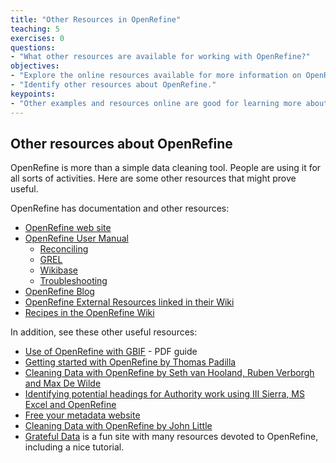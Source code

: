 ```yaml
---
title: "Other Resources in OpenRefine"
teaching: 5
exercises: 0
questions:
- "What other resources are available for working with OpenRefine?"
objectives:
- "Explore the online resources available for more information on OpenRefine."
- "Identify other resources about OpenRefine."
keypoints:
- "Other examples and resources online are good for learning more about OpenRefine"
---
```


## Other resources about OpenRefine

OpenRefine is more than a simple data cleaning tool. People are using it for all sorts of activities. Here are some other resources that might prove useful.

OpenRefine has documentation and other resources:

* [OpenRefine web site](https://openrefine.org/)
* [OpenRefine User Manual](https://docs.openrefine.org/)
  * [Reconciling](https://docs.openrefine.org/manual/reconciling)
  * [GREL](https://docs.openrefine.org/manual/grel)
  * [Wikibase](https://docs.openrefine.org/manual/wikibase/overview)
  * [Troubleshooting](https://docs.openrefine.org/manual/troubleshooting)
* [OpenRefine Blog](https://openrefine.org/category/blog.html)
* [OpenRefine External Resources linked in their Wiki](https://github.com/OpenRefine/OpenRefine/wiki/External-Resources)
* [Recipes in the OpenRefine Wiki](https://github.com/OpenRefine/OpenRefine/wiki/Recipes)

In addition, see these other useful resources:

* [Use of OpenRefine with GBIF](https://docs.gbif.org/course-dna-barcoding/course-docs/OpenRefine-Exercise3c-EN.pdf) - PDF guide
* [Getting started with OpenRefine by Thomas Padilla](https://thomaspadilla.org/dataprep/)
* [Cleaning Data with OpenRefine by Seth van Hooland, Ruben Verborgh and Max De Wilde](https://programminghistorian.org/en/lessons/cleaning-data-with-openrefine)
* [Identifying potential headings for Authority work using III Sierra, MS Excel and OpenRefine](https://epublications.marquette.edu/lib_fac/81/)
* [Free your metadata website](https://freeyourmetadata.org/)
* [Cleaning Data with OpenRefine by John Little](https://libjohn.github.io/openrefine/)
* [Grateful Data](https://github.com/scottythered/gratefuldata/wiki) is a fun site with many resources devoted to OpenRefine, including a nice tutorial.
